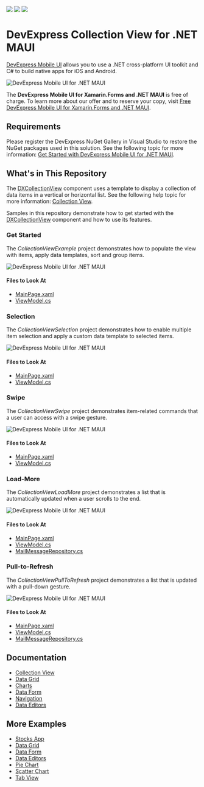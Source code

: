 <!-- default badges list -->
![](https://img.shields.io/endpoint?url=https://codecentral.devexpress.com/api/v1/VersionRange/391921112/22.1.3%2B)
[![](https://img.shields.io/badge/Open_in_DevExpress_Support_Center-FF7200?style=flat-square&logo=DevExpress&logoColor=white)](https://supportcenter.devexpress.com/ticket/details/T1018863)
[![](https://img.shields.io/badge/📖_How_to_use_DevExpress_Examples-e9f6fc?style=flat-square)](https://docs.devexpress.com/GeneralInformation/403183)
<!-- default badges end -->
# DevExpress Collection View for .NET MAUI

[DevExpress Mobile UI](https://www.devexpress.com/maui/) allows you to use a .NET cross-platform UI toolkit and C# to build native apps for iOS and Android.

![DevExpress Mobile UI for .NET MAUI](./Images/maui.png)

The **DevExpress Mobile UI for Xamarin.Forms and .NET MAUI** is free of charge. To learn more about our offer and to reserve your copy, visit [Free DevExpress Mobile UI for Xamarin.Forms and .NET MAUI](https://www.devexpress.com/xamarin-free).

## Requirements

Please register the DevExpress NuGet Gallery in Visual Studio to restore the NuGet packages used in this solution. See the following topic for more information: [Get Started with DevExpress Mobile UI for .NET MAUI](https://docs.devexpress.com/MAUI/403249/get-started).

## What's in This Repository

The [DXCollectionView](https://docs.devexpress.com/MAUI/DevExpress.Maui.CollectionView.DXCollectionView) component uses a template to display a collection of data items in a vertical or horizontal list. See the following help topic for more information: [Collection View](https://docs.devexpress.com/MAUI/403324/collection-view/index).

Samples in this repository demonstrate how to get started with the [DXCollectionView](https://docs.devexpress.com/MAUI/DevExpress.Maui.CollectionView.DXCollectionView) component and how to use its features.

### Get Started

The *CollectionViewExample* project demonstrates how to populate the view with items, apply data templates, sort and group items.

![DevExpress Mobile UI for .NET MAUI](./Images/get-started.png)

#### Files to Look At

<!-- default file list -->
* [MainPage.xaml](./CS/CollectionViewExample/MainPage.xaml)
* [ViewModel.cs](./CS/CollectionViewExample/ViewModel.cs)
<!-- default file list end -->

### Selection

The *CollectionViewSelection* project demonstrates how to enable multiple item selection and apply a custom data template to selected items.

![DevExpress Mobile UI for .NET MAUI](./Images/selection.png)

#### Files to Look At

<!-- default file list -->
* [MainPage.xaml](./CS/CollectionViewSelection/MainPage.xaml)
* [ViewModel.cs](./CS/CollectionViewSelection/ViewModel.cs)
<!-- default file list end -->

### Swipe

The *CollectionViewSwipe* project demonstrates item-related commands that a user can access with a swipe gesture.

![DevExpress Mobile UI for .NET MAUI](./Images/swipe.png)

#### Files to Look At

<!-- default file list -->
* [MainPage.xaml](./CS/CollectionViewSwipe/MainPage.xaml)
* [ViewModel.cs](./CS/CollectionViewSwipe/ViewModel.cs)

### Load-More

The *CollectionViewLoadMore* project demonstrates a list that is automatically updated when a user scrolls to the end.

![DevExpress Mobile UI for .NET MAUI](./Images/load-more.png)

#### Files to Look At

<!-- default file list -->
* [MainPage.xaml](./CS/CollectionViewLoadMore/MainPage.xaml)
* [ViewModel.cs](./CS/CollectionViewLoadMore/ViewModel.cs)
* [MailMessageRepository.cs](./CS/CollectionViewLoadMore/MailMessageRepository.cs)

### Pull-to-Refresh

The *CollectionViewPullToRefresh* project demonstrates a list that is updated with a pull-down gesture.

![DevExpress Mobile UI for .NET MAUI](./Images/pull-to-refresh.png)

#### Files to Look At

<!-- default file list -->
* [MainPage.xaml](./CS/CollectionViewPullToRefresh/MainPage.xaml)
* [ViewModel.cs](./CS/CollectionViewPullToRefresh/ViewModel.cs)
* [MailMessageRepository.cs](./CS/CollectionViewPullToRefresh/MailMessageRepository.cs)
<!-- default file list end -->

## Documentation

- [Collection View](https://docs.devexpress.com/MAUI/403324/collection-view/index)
- [Data Grid](https://docs.devexpress.com/MAUI/403255/data-grid/data-grid)
- [Charts](https://docs.devexpress.com/MAUI/403300/charts/charts)
- [Data Form](https://docs.devexpress.com/MAUI/403640/data-form)
- [Navigation](https://docs.devexpress.com/MAUI/403297/navigation/index)
- [Data Editors](https://docs.devexpress.com/MAUI/403427/editors/index)

## More Examples

* [Stocks App](https://github.com/DevExpress-Examples/maui-stocks-mini)
* [Data Grid](https://github.com/DevExpress-Examples/maui-data-grid-get-started)
* [Data Form](https://github.com/DevExpress-Examples/maui-data-form-get-started)
* [Data Editors](https://github.com/DevExpress-Examples/maui-editors-get-started)
* [Pie Chart](https://github.com/DevExpress-Examples/maui-pie-chart-get-started)
* [Scatter Chart](https://github.com/DevExpress-Examples/maui-scatter-chart-get-started)
* [Tab View](https://github.com/DevExpress-Examples/maui-tab-view-get-started)